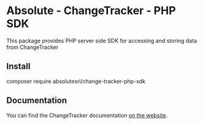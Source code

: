# Absolute - ChangeTracker - PHP SDK
This package provides PHP server side SDK for accessing and storing data from ChangeTracker

## Install
composer require absolutesrl/change-tracker-php-sdk

## Documentation
You can find the ChangeTracker documentation [on the website](https://changetracker.it/how-to-use).

